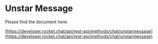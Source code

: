 # Unstar Message

Please find the document here: 

[https://developer.rocket.chat/api/rest-api/methods/chat/unstarmessage](https://developer.rocket.chat/api/rest-api/methods/chat/unstarmessage)

